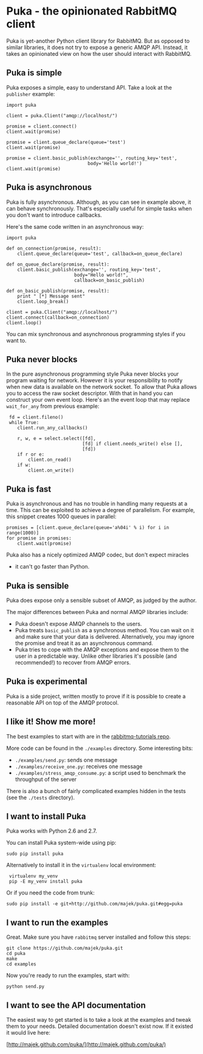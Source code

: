 Puka - the opinionated RabbitMQ client
======================================

Puka is yet-another Python client library for RabbitMQ. But as opposed
to similar libraries, it does not try to expose a generic AMQP
API. Instead, it takes an opinionated view on how the user should
interact with RabbitMQ.


Puka is simple
--------------

Puka exposes a simple, easy to understand API. Take a look at the
`publisher` example:

    import puka

    client = puka.Client("amqp://localhost/")

    promise = client.connect()
    client.wait(promise)

    promise = client.queue_declare(queue='test')
    client.wait(promise)

    promise = client.basic_publish(exchange='', routing_key='test',
                                  body='Hello world!')
    client.wait(promise)


Puka is asynchronous
--------------------

Puka is fully asynchronous. Although, as you can see in example
above, it can behave synchronously. That's especially useful for
simple tasks when you don't want to introduce callbacks.

Here's the same code written in an asynchronous way:

    import puka

    def on_connection(promise, result):
        client.queue_declare(queue='test', callback=on_queue_declare)

    def on_queue_declare(promise, result):
        client.basic_publish(exchange='', routing_key='test',
                             body="Hello world!",
                             callback=on_basic_publish)

    def on_basic_publish(promise, result):
        print " [*] Message sent"
        client.loop_break()

    client = puka.Client("amqp://localhost/")
    client.connect(callback=on_connection)
    client.loop()

You can mix synchronous and asynchronous programming styles if you want
to.


Puka never blocks
-----------------

In the pure asynchronous programming style Puka never blocks your
program waiting for network. However it is your responsibility to
notify when new data is available on the network socket. To allow that
Puka allows you to access the raw socket descriptor. With that in hand
you can construct your own event loop. Here's an the event loop that
may replace `wait_for_any` from previous example:

     fd = client.fileno()
     while True:
        client.run_any_callbacks()

        r, w, e = select.select([fd],
                                [fd] if client.needs_write() else [],
                                [fd])
        if r or e:
            client.on_read()
        if w:
            client.on_write()


Puka is fast
------------

Puka is asynchronous and has no trouble in handling many requests at a
time. This can be exploited to achieve a degree of parallelism. For
example, this snippet creates 1000 queues in parallel:

    promises = [client.queue_declare(queue='a%04i' % i) for i in range(1000)]
    for promise in promises:
        client.wait(promise)

Puka also has a nicely optimized AMQP codec, but don't expect miracles
- it can't go faster than Python.

Puka is sensible
----------------

Puka does expose only a sensible subset of AMQP, as judged by the author.

The major differences between Puka and normal AMQP libraries include:

  - Puka doesn't expose AMQP channels to the users.
  - Puka treats `basic_publish` as a synchronous method. You can wait
    on it and make sure that your data is delivered. Alternatively,
    you may ignore the promise and treat it as an asynchronous command.
  - Puka tries to cope with the AMQP exceptions and expose them
    to the user in a predictable way. Unlike other libraries it's
    possible (and recommended!) to recover from AMQP errors.


Puka is experimental
--------------------

Puka is a side project, written mostly to prove if it is possible to
create a reasonable API on top of the AMQP protocol.


I like it! Show me more!
------------------------

The best examples to start with are in the
[rabbitmq-tutorials repo](https://github.com/rabbitmq/rabbitmq-tutorials/tree/master/python-puka).

More code can be found in the `./examples` directory. Some
interesting bits:

  - `./examples/send.py`: sends one message
  - `./examples/receive_one.py`: receives one message
  - `./examples/stress_amqp_consume.py`: a script used to
    benchmark the throughput of the server


There is also a bunch of fairly complicated examples hidden in the
tests (see the `./tests` directory).


I want to install Puka
----------------------

Puka works with Python 2.6 and 2.7.

You can install Puka system-wide using pip:

    sudo pip install puka

Alternatively to install it in the `virtualenv` local environment:

     virtualenv my_venv
     pip -E my_venv install puka

Or if you need the code from trunk:

    sudo pip install -e git+http://github.com/majek/puka.git#egg=puka


I want to run the examples
--------------------------

Great. Make sure you have `rabbitmq` server installed and follow this
steps:

    git clone https://github.com/majek/puka.git
    cd puka
    make
    cd examples

Now you're ready to run the examples, start with:

    python send.py


I want to see the API documentation
-----------------------------------

The easiest way to get started is to take a look at the examples and
tweak them to your needs.  Detailed documentation doesn't exist
now. If it existed it would live here:

[http://majek.github.com/puka/](http://majek.github.com/puka/)
